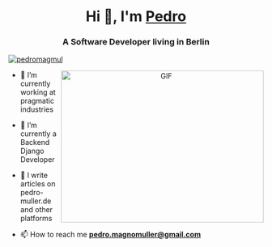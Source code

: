 <h1 align="center">Hi 👋, I'm <a href="https://pedro-muller.de" target="blank">
Pedro</a></h1>
<h3 align="center">A Software Developer living in Berlin</h3>

<p align="left"> <a href="https://twitter.com/pedromagmul" target="blank"><img src="https://img.shields.io/twitter/follow/pedromagmul?logo=twitter&style=for-the-badge" alt="pedromagmul" /></a> </p>

<a target="_blank" align="center">
  <img align="right" top="500" height="300" width="400" alt="GIF" src="https://media.giphy.com/media/SWoSkN6DxTszqIKEqv/giphy.gif">
</a>

- 🔭 I’m currently working at pragmatic industries</a>

- 🌱 I’m currently a Backend Django Developer

- 📝 I write articles on pedro-muller.de and other platforms

- 📫 How to reach me **pedro.magnomuller@gmail.com**
